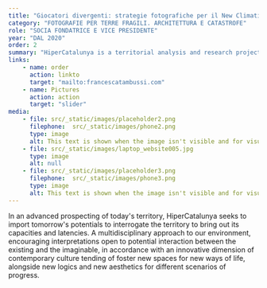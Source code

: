 ```yaml
---
title: "Giocatori divergenti: strategie fotografiche per il New Climatic regime"
category: "FOTOGRAFIE PER TERRE FRAGILI. ARCHITETTURA E CATASTROFE"
role: "SOCIA FONDATRICE E VICE PRESIDENTE"
year: "DAL 2020"
order: 2
summary: "HiperCatalunya is a territorial analysis and research project promoted by the Government of Catalonia, directed by Metàpolis and undertaken at the Institute of Advanced Architecture of Catalonia (IaaC)."
links:
    - name: order 
      action: linkto
      target: "mailto:francescatambussi.com"
    - name: Pictures
      action: action
      target: "slider"
media: 
    - file: src/_static/images/placeholder2.png
      filephone:  src/_static/images/phone2.png
      type: image 
      alt: This text is shown when the image isn't visible and for visually impaired people.
    - file: src/_static/images/laptop_website005.jpg
      type: image
      alt: null
    - file: src/_static/images/placeholder3.png
      filephone:  src/_static/images/phone3.png
      type: image
      alt: This text is shown when the image isn't visible and for visually impaired people.
---
```

In an advanced prospecting of today's territory, HiperCatalunya seeks to import tomorrow's potentials to interrogate the territory to bring out its capacities and latencies. A multidisciplinary approach to our environment, encouraging interpretations open to potential interaction between the existing and the imaginable, in accordance with an innovative dimension of contemporary culture tending of foster new spaces for new ways of life, alongside new logics and new aesthetics for different scenarios of progress.